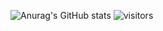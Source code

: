 ![Anurag's GitHub stats](https://github-readme-stats.vercel.app/api?username=anuraghazra&show_icons=true&theme=radical)
![visitors](https://visitor-badge.glitch.me/badge?page_id=page.id&left_color=green&right_color=red)
